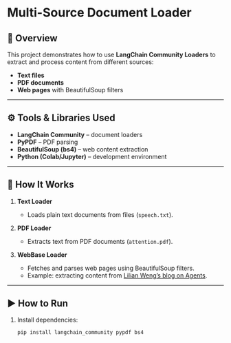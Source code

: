 # Multi-Source Document Loader

## 📌 Overview
This project demonstrates how to use **LangChain Community Loaders** to extract and process content from different sources:
- **Text files** 
- **PDF documents**
- **Web pages** with BeautifulSoup filters

---

## ⚙️ Tools & Libraries Used
- **LangChain Community** – document loaders
- **PyPDF** – PDF parsing
- **BeautifulSoup (bs4)** – web content extraction
- **Python (Colab/Jupyter)** – development environment

---

## 🚀 How It Works
1. **Text Loader**  
   - Loads plain text documents from files (`speech.txt`).  

2. **PDF Loader**  
   - Extracts text from PDF documents (`attention.pdf`).  

3. **WebBase Loader**  
   - Fetches and parses web pages using BeautifulSoup filters.  
   - Example: extracting content from [Lilian Weng’s blog on Agents](https://lilianweng.github.io/posts/2023-06-23-agent/).  

---

## ▶️ How to Run
1. Install dependencies:
   ```bash
   pip install langchain_community pypdf bs4
